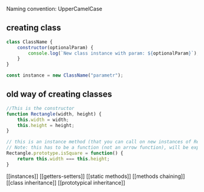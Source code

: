 Naming convention: UpperCamelCase

## creating class
```js
class ClassName {
    constructor(optionalParam) {
        console.log(`New class instance with param: ${optionalParam}`);
    }
}

const instance = new ClassName("parametr");

```

## old way of creating classes
```javascript
//This is the constructor
function Rectangle(width, height) {
    this.width = width;
    this.height = height;
}

// this is an instance method (that you can call on new instances of Rectangle)
// Note: this has to be a function (not an arrow function), will be explained later on in Lexical scope
Rectangle.prototype.isSquare = function() {
    return this.width === this.height;
}
```

[[instances]]
[[getters-setters]]
[[static methods]]
[[methods chaining]]
[[class inheritance]]
[[prototypical inheritance]]
